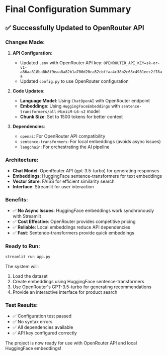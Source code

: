 # Final Configuration Summary

## ✅ Successfully Updated to OpenRouter API

### Changes Made:

1. **API Configuration**:
   - Updated `.env` with OpenRouter API key: `OPENROUTER_API_KEY=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`
   - Updated `config.py` to use OpenRouter configuration

2. **Code Updates**:
   - **Language Model**: Using `ChatOpenAI` with OpenRouter endpoint
   - **Embeddings**: Using `HuggingFaceEmbeddings` with `sentence-transformers/all-MiniLM-L6-v2` model
   - **Chunk Size**: Set to 1500 tokens for better context

3. **Dependencies**:
   - `openai`: For OpenRouter API compatibility
   - `sentence-transformers`: For local embeddings (avoids async issues)
   - `langchain`: For orchestrating the AI pipeline

### Architecture:
- **Chat Model**: OpenRouter API (gpt-3.5-turbo) for generating responses
- **Embeddings**: HuggingFace sentence-transformers for text embeddings
- **Vector Store**: FAISS for efficient similarity search
- **Interface**: Streamlit for user interaction

### Benefits:
- ✅ **No Async Issues**: HuggingFace embeddings work synchronously with Streamlit
- ✅ **Cost Effective**: OpenRouter provides competitive pricing
- ✅ **Reliable**: Local embeddings reduce API dependencies
- ✅ **Fast**: Sentence-transformers provide quick embeddings

### Ready to Run:
```bash
streamlit run app.py
```

The system will:
1. Load the dataset
2. Create embeddings using HuggingFace sentence-transformers
3. Use OpenRouter's GPT-3.5-turbo for generating recommendations
4. Provide an interactive interface for product search

### Test Results:
- ✅ Configuration test passed
- ✅ No syntax errors
- ✅ All dependencies available
- ✅ API key configured correctly

The project is now ready for use with OpenRouter API and local HuggingFace embeddings!
